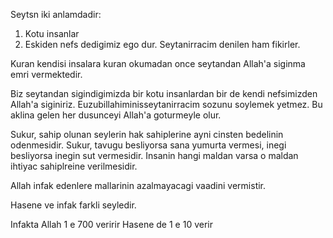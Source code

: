 Seytsn iki anlamdadir: 
1. Kotu insanlar
2. Eskiden nefs dedigimiz ego dur. Seytanirracim denilen ham fikirler.

Kuran kendisi insalara kuran okumadan once seytandan Allah'a siginma emri vermektedir.

Biz seytandan sigindigimizda bir kotu insanlardan bir de kendi nefsimizden Allah'a siginiriz. Euzubillahiminisseytanirracim sozunu soylemek yetmez.
Bu aklina gelen her dusunceyi Allah'a goturmeyle olur. 

Sukur, sahip olunan seylerin hak sahiplerine ayni cinsten bedelinin odenmesidir.
Sukur, tavugu besliyorsa sana yumurta vermesi, inegi besliyorsa inegin sut vermesidir. Insanin hangi maldan varsa o maldan ihtiyac sahiplreine verilmesidir.

Allah infak edenlere mallarinin azalmayacagi vaadini vermistir.

Hasene ve infak farkli seyledir.

Infakta Allah 1 e 700 veririr
Hasene de 1 e 10 verir


